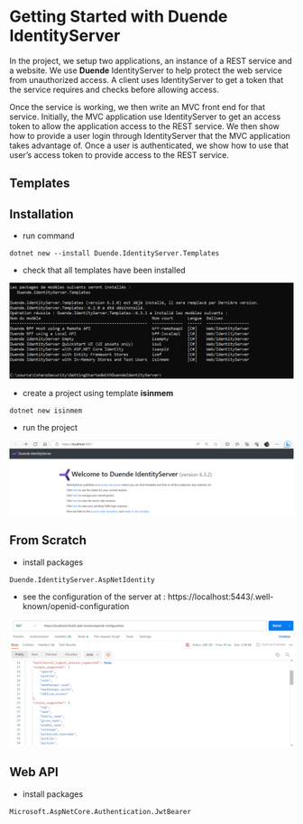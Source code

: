 # Getting Started with Duende IdentityServer

In the project, we setup two applications, an instance of a REST service and a website. We use **Duende** IdentityServer to help protect the web service from unauthorized access. A client uses IdentityServer to get a token that the service requires and checks before allowing access.

 Once the service is working, we then write an MVC front end for that service. Initially, the MVC application use IdentityServer to get an access token to allow the application access to the REST service. We then show how to provide a user login through IdentityServer that the MVC application takes advantage of. Once a user is authenticated, we show how to use that user’s access token to provide access to the REST service.


## Templates

## Installation

- run command
```
dotnet new --install Duende.IdentityServer.Templates
```

- check that all templates have been installed
<img src="/pictures/templates.png" title="templates"  width="900">

- create a project using template **isinmem**
```
dotnet new isinmem
```

- run the project
<img src="/pictures/templates2.png" title="templates"  width="900">


## From Scratch

- install packages
```
Duende.IdentityServer.AspNetIdentity
```

- see the configuration of the server at : https://localhost:5443/.well-known/openid-configuration
<img src="/pictures/config.png" title="server configuration"  width="900">


## Web API

- install packages
```
Microsoft.AspNetCore.Authentication.JwtBearer
```